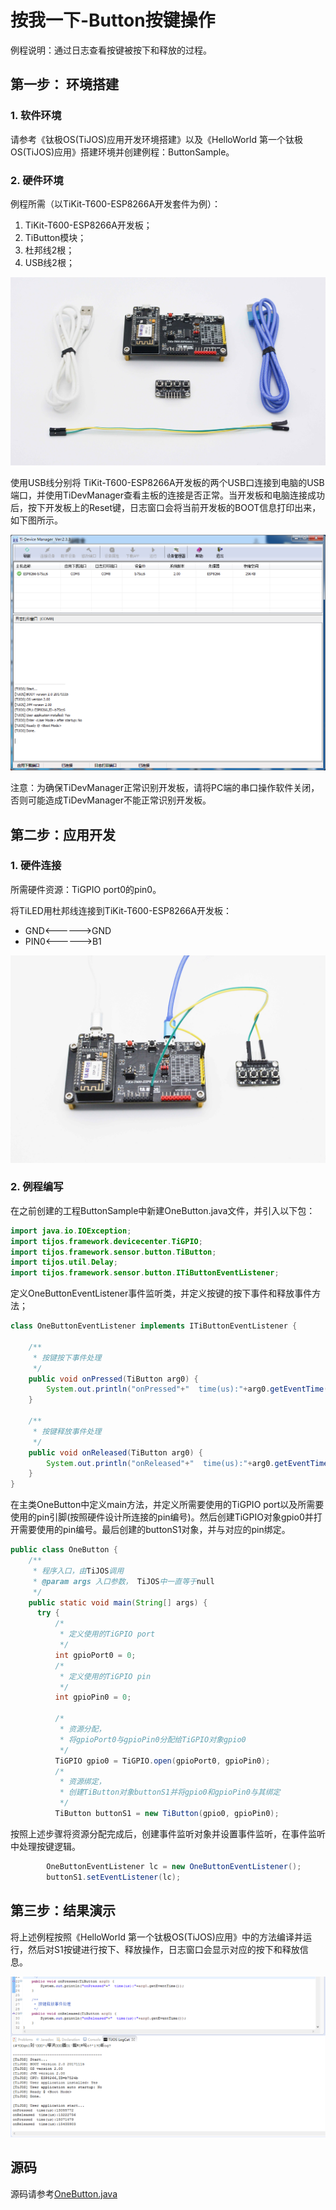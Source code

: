 # 按我一下-Button按键操作

例程说明：通过日志查看按键被按下和释放的过程。

## 第一步： 环境搭建

### 1. 软件环境

请参考《钛极OS(TiJOS)应用开发环境搭建》以及《HelloWorld 第一个钛极OS(TiJOS)应用》搭建环境并创建例程：ButtonSample。

### **2**. 硬件环境

例程所需（以TiKit-T600-ESP8266A开发套件为例）：

1. TiKit-T600-ESP8266A开发板；
2. TiButton模块；
3. 杜邦线2根；
4. USB线2根；

![Tikit.jpg](.\img\Tikit.jpg)

使用USB线分别将 TiKit-T600-ESP8266A开发板的两个USB口连接到电脑的USB端口，并使用TiDevManager查看主板的连接是否正常。当开发板和电脑连接成功后，按下开发板上的Reset键，日志窗口会将当前开发板的BOOT信息打印出来，如下图所示。

![TikitConect.png](.\img\TikitConect.png)

注意：为确保TiDevManager正常识别开发板，请将PC端的串口操作软件关闭，否则可能造成TiDevManager不能正常识别开发板。

## 第二步：应用开发

### 1. 硬件连接

所需硬件资源：TiGPIO port0的pin0。

将TiLED用杜邦线连接到TiKit-T600-ESP8266A开发板：

- GND<------>GND
- PIN0<------>B1

![TikitConectButton.jpg](.\img\TikitConectButton.jpg)

### 2. 例程编写

在之前创建的工程ButtonSample中新建OneButton.java文件，并引入以下包：

```java
import java.io.IOException;
import tijos.framework.devicecenter.TiGPIO;
import tijos.framework.sensor.button.TiButton;
import tijos.util.Delay;
import tijos.framework.sensor.button.ITiButtonEventListener;
```

定义OneButtonEventListener事件监听类，并定义按键的按下事件和释放事件方法；

```java
class OneButtonEventListener implements ITiButtonEventListener {

	/**
	 * 按键按下事件处理
	 */
	public void onPressed(TiButton arg0) {
		System.out.println("onPressed"+"  time(us):"+arg0.getEventTime());		
	}

	/**
	 * 按键释放事件处理
	 */
	public void onReleased(TiButton arg0) {
		System.out.println("onReleased"+"  time(us):"+arg0.getEventTime());		
	}	
}
```

在主类OneButton中定义main方法，并定义所需要使用的TiGPIO port以及所需要使用的pin引脚(按照硬件设计所连接的pin编号)。然后创建TiGPIO对象gpio0并打开需要使用的pin编号。最后创建的buttonS1对象，并与对应的pin绑定。

```java
public class OneButton {
	/**
	 * 程序入口，由TiJOS调用
	 * @param args 入口参数， TiJOS中一直等于null
	 */
	public static void main(String[] args) {
      try {
          /*
           * 定义使用的TiGPIO port
           */
          int gpioPort0 = 0;
          /*
           * 定义使用的TiGPIO pin
           */
          int gpioPin0 = 0;

          /*
           * 资源分配，
           * 将gpioPort0与gpioPin0分配给TiGPIO对象gpio0
           */			
          TiGPIO gpio0 = TiGPIO.open(gpioPort0, gpioPin0);
          /*
           * 资源绑定，
           * 创建TiButton对象buttonS1并将gpio0和gpioPin0与其绑定
           */	
          TiButton buttonS1 = new TiButton(gpio0, gpioPin0);
```

按照上述步骤将资源分配完成后，创建事件监听对象并设置事件监听，在事件监听中处理按键逻辑。

```java
		OneButtonEventListener lc = new OneButtonEventListener();
		buttonS1.setEventListener(lc);		
```

## 第三步：结果演示

将上述例程按照《HelloWorld 第一个钛极OS(TiJOS)应用》中的方法编译并运行，然后对S1按键进行按下、释放操作，日志窗口会显示对应的按下和释放信息。

![logcat.png](.\img\logcat.png)

## 源码

源码请参考[OneButton.java](./src/OneButton.java)